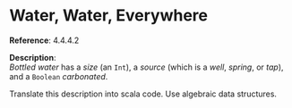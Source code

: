 # Water, Water, Everywhere

**Reference**: 4.4.4.2

**Description**:  
*Bottled water* has a *size* (an `Int`), a *source* (which is a *well*, *spring*, or *tap*),
and a `Boolean` *carbonated*.

Translate this description into scala code. Use algebraic data structures.
